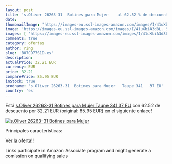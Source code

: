 ```yaml
---
layout: post
title: 's.Oliver 26263-31  Botines para Mujer    al 62.52 % de descuento'
date: 
thumbnailImage: 'https://images-eu.ssl-images-amazon.com/images/I/41uXbiA3d8L._SL200_.jpg'
image: 'https://images-eu.ssl-images-amazon.com/images/I/41uXbiA3d8L._SL200_.jpg'
images: [ 'https://images-eu.ssl-images-amazon.com/images/I/41uXbiA3d8L._SL200_.jpg' ]
comments: true
category: ofertas
author: ring
slug: 'B07C977S1D-es'
description:
actualPrice: 32.21 EUR
currency: EUR
price: 32.21
comparePrice: 85.95 EUR
inStock: true
prodname: 's.Oliver 26263-31  Botines para Mujer   Taupe 341   37 EU'
country: 'es'
---
```


Está [s.Oliver 26263-31  Botines para Mujer   Taupe 341   37 EU](https://www.amazon.es/dp/B07C977S1D/?tag=tolees-21) con 62.52 de descuento por 32.21 EUR (original: 85.95 EUR) en el siguiente enlace!

[![s.Oliver 26263-31  Botines para Mujer   ](https://images-eu.ssl-images-amazon.com/images/I/41uXbiA3d8L._SL200_.jpg)](https://www.amazon.es/dp/B07C977S1D/?tag=tolees-21)

Principales características:


[Ver la oferta!!](https://www.amazon.es/dp/B07C977S1D/?tag=tolees-21)

Links participate in Amazon Associate program and might generate a comission on qualifying sales


